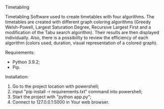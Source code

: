 Timetabling

Timetabling Software used to create timetables with four algorithms. The timetables are created with different graph coloring algorithms 
(Greedy Welsh-Powell, Largest Saturation Degree, Recursive Largest First and a modification of the Tabu search algorithm). Their results are then displayed individually. 
Also, there is a possibility to review the efficiency of each algorithm (colors used, duration, visual representation of a colored graph).

Requirements: 
- Python 3.9.2;
- Pip.

Installation:
1) Go to the project location with powershell;
2) input "pip install -r requirements.txt" command into powershell;
3) Start the project with "python app.py";
4) Connect to 127.0.0.1:5000 in Your web browser.
